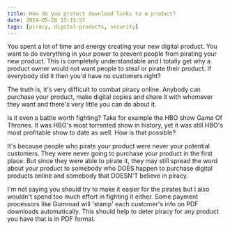 ```yaml
---
title: How do you protect download links to a product?
date: 2019-05-28 15:15:57
tags: [piracy, digital-products, security]
---
```


You spent a lot of time and energy creating your new digital product. You want to do everything in your power to prevent people from pirating your new product. This is completely understandable and I totally get why a product owner would not want people to steal or pirate their product. If everybody did it then you'd have no customers right?

The truth is, it's very difficult to combat piracy online. Anybody can purchase your product, make digital copies and share it with whomever they want and there's very little you can do about it.

Is it even a battle worth fighting? Take for example the HBO show Game Of Thrones. It was HBO's most torrented show in history, yet it was still HBO's most profitable show to date as well. How is that possible?

It's because people who pirate your product were never your potential customers. They were never going to purchase your product in the first place. But since they were able to pirate it, they may still spread the word about your product to somebody who DOES happen to purchase digital products online and somebody that DOESN'T believe in piracy.

I'm not saying you should try to make it easier for the pirates but I also wouldn't spend too much effort in fighting it either. Some payment processors like Gumroad will 'stamp' each customer's info on PDF downloads automatically. This should help to deter piracy for any product you have that is in PDF format.